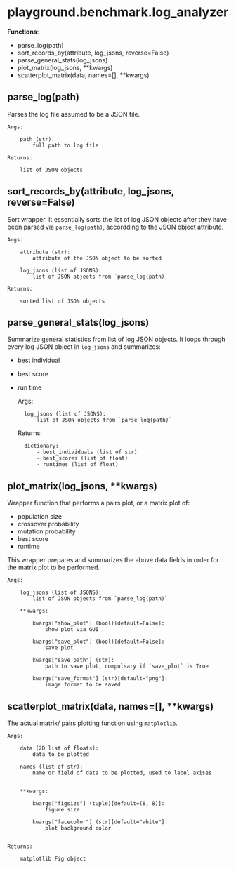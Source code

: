 # playground.benchmark.log_analyzer

**Functions**:
- parse_log(path)
- sort_records_by(attribute, log_jsons, reverse=False)
- parse_general_stats(log_jsons)
- plot_matrix(log_jsons, **kwargs)
- scatterplot_matrix(data, names=[], **kwargs)


## parse_log(path)
Parses the log file assumed to be a JSON file.

    Args:

        path (str):
            full path to log file

    Returns:

        list of JSON objects


## sort_records_by(attribute, log_jsons, reverse=False)
Sort wrapper. It essentially sorts the list of log JSON objects after they
have been parsed via `parse_log(path)`, accordding to the JSON object
attribute.

    Args:

        attribute (str):
            attribute of the JSON object to be sorted

        log_jsons (list of JSONS):
            list of JSON objects from `parse_log(path)`

    Returns:

        sorted list of JSON objects


## parse_general_stats(log_jsons)
Summarize general statistics from list of log JSON objects. It loops through
every log JSON object in `log_jsons` and summarizes:

- best individual
- best score
- run time

    Args:

        log_jsons (list of JSONS):
            list of JSON objects from `parse_log(path)`

    Returns:

        dictionary:
            - best_individuals (list of str)
            - best_scores (list of float)
            - runtimes (list of float)


## plot_matrix(log_jsons, **kwargs)
Wrapper function that performs a pairs plot, or a matrix plot of:

- population size
- crossover probability
- mutation probability
- best score
- runtime

This wrapper prepares and summarizes the above data fields in order for the
matrix plot to be performed.

    Args:

        log_jsons (list of JSONS):
            list of JSON objects from `parse_log(path)`

        **kwargs:

            kwargs["show_plot"] (bool)[default=False]:
                show plot via GUI

            kwargs["save_plot"] (bool)[default=False]:
                save plot

            kwargs["save_path"] (str):
                path to save plot, compulsary if `save_plot` is True

            kwargs["save_format"] (str)[default="png"]:
                image format to be saved


## scatterplot_matrix(data, names=[], **kwargs)
The actual matrix/ pairs plotting function using `matplotlib`.


    Args:

        data (2D list of floats):
            data to be plotted

        names (list of str):
            name or field of data to be plotted, used to label axises


        **kwargs:

            kwargs["figsize"] (tuple)[default=(8, 8)]:
                figure size

            kwargs["facecolor"] (str)[default="white"]:
                plot background color


    Returns:

        matplotlib Fig object
